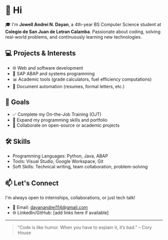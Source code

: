 # 👋 Hi

🎓 I'm **Jowell Andrei N. Dayan**, a 4th-year BS Computer Science student at **Colegio de San Juan de Letran Calamba**. Passionate about coding, solving real-world problems, and continuously learning new technologies.

## 💻 Projects & Interests

- 🌐 Web and software development
- 🔄 SAP ABAP and systems programming
- 📊 Academic tools (grade calculators, fuel efficiency computations)
- 🧾 Document automation (resumes, formal letters, etc.)

## 🎯 Goals

- ✅ Complete my On-the-Job Training (OJT)
- 🧠 Expand my programming skills and portfolio
- 🤝 Collaborate on open-source or academic projects

## 🛠 Skills

- Programming Languages: Python, Java, ABAP
- Tools: Visual Studio, Google Workspace, Git
- Soft Skills: Technical writing, team collaboration, problem-solving

## 📫 Let's Connect

I'm always open to internships, collaborations, or just tech talk!

- 📧 Email: dayanandrei114@gmail.com
- 🌐 LinkedIn/GitHub: [add links here if available]

---

> “Code is like humor. When you have to explain it, it’s bad.” – Cory House
